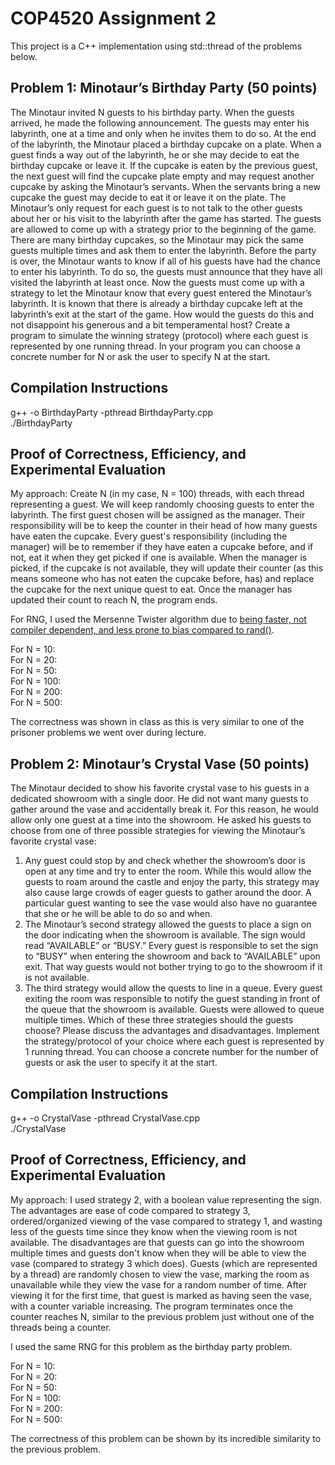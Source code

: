 # COP4520 Assignment 2
This project is a C++ implementation using std::thread of the problems below.

## Problem 1: Minotaur’s Birthday Party (50 points) 
The Minotaur invited N guests to his birthday party. When the guests arrived, he made 
the following announcement. 
The guests may enter his labyrinth, one at a time and only when he invites them to do 
so. At the end of the labyrinth, the Minotaur placed a birthday cupcake on a plate. When 
a guest finds a way out of the labyrinth, he or she may decide to eat the birthday 
cupcake or leave it. If the cupcake is eaten by the previous guest, the next guest will find 
the cupcake plate empty and may request another cupcake by asking the Minotaur’s 
servants. When the servants bring a new cupcake the guest may decide to eat it or leave 
it on the plate. 
The Minotaur’s only request for each guest is to not talk to the other guests about her or 
his visit to the labyrinth after the game has started. The guests are allowed to come up 
with a strategy prior to the beginning of the game. There are many birthday cupcakes, so 
the Minotaur may pick the same guests multiple times and ask them to enter the 
labyrinth. Before the party is over, the Minotaur wants to know if all of his guests have 
had the chance to enter his labyrinth. To do so, the guests must announce that they have 
all visited the labyrinth at least once. 
Now the guests must come up with a strategy to let the Minotaur know that every guest 
entered the Minotaur’s labyrinth. It is known that there is already a birthday cupcake left 
at the labyrinth’s exit at the start of the game. How would the guests do this and not 
disappoint his generous and a bit temperamental host? 
Create a program to simulate the winning strategy (protocol) where each guest is 
represented by one running thread. In your program you can choose a concrete number 
for N or ask the user to specify N at the start.

## Compilation Instructions
g++ -o BirthdayParty -pthread BirthdayParty.cpp
<br> ./BirthdayParty

## Proof of Correctness, Efficiency, and Experimental Evaluation
My approach:
Create N (in my case, N = 100) threads, with each thread representing a guest. 
We will keep randomly choosing guests to enter the labyrinth. The first guest chosen will be assigned as the manager. Their responsibility will be to keep the counter in their head of how many guests have eaten the cupcake. Every guest's responsibility (including the manager) will be to remember if they have eaten a cupcake before, and if not, eat it when they get picked if one is available. When the manager is picked, if the cupcake is not available, they will update their counter (as this means someone who has not eaten the cupcake before, has) and replace the cupcake for the next unique quest to eat. Once the manager has updated their count to reach N, the program ends.

For RNG, I used the Mersenne Twister algorithm due to [being faster, not compiler dependent, and less prone to bias compared to rand()](https://codeforces.com/blog/entry/61587?locale=en).

For N = 10:
<br> For N = 20:
<br> For N = 50:
<br> For N = 100:
<br> For N = 200:
<br> For N = 500:

The correctness was shown in class as this is very similar to one of the prisoner problems we went over during lecture.

## Problem 2: Minotaur’s Crystal Vase (50 points) 
The Minotaur decided to show his favorite crystal vase to his guests in a dedicated 
showroom with a single door. He did not want many guests to gather around the vase 
and accidentally break it. For this reason, he would allow only one guest at a time into 
the showroom. He asked his guests to choose from one of three possible strategies for 
viewing the Minotaur’s favorite crystal vase: 
1) Any guest could stop by and check whether the showroom’s door is open at any time 
and try to enter the room. While this would allow the guests to roam around the castle 
and enjoy the party, this strategy may also cause large crowds of eager guests to gather 
around the door. A particular guest wanting to see the vase would also have no 
guarantee that she or he will be able to do so and when. 
2) The Minotaur’s second strategy allowed the guests to place a sign on the door 
indicating when the showroom is available. The sign would read “AVAILABLE” or 
“BUSY.” Every guest is responsible to set the sign to “BUSY” when entering the 
showroom and back to “AVAILABLE” upon exit. That way guests would not bother trying 
to go to the showroom if it is not available. 
3) The third strategy would allow the quests to line in a queue. Every guest exiting the 
room was responsible to notify the guest standing in front of the queue that the 
showroom is available. Guests were allowed to queue multiple times. 
Which of these three strategies should the guests choose? Please discuss the advantages 
and disadvantages. 
Implement the strategy/protocol of your choice where each guest is represented by 1 
running thread. You can choose a concrete number for the number of guests or ask the 
user to specify it at the start.

## Compilation Instructions
g++ -o CrystalVase -pthread CrystalVase.cpp
<br> ./CrystalVase

## Proof of Correctness, Efficiency, and Experimental Evaluation
My approach: I used strategy 2, with a boolean value representing the sign. The advantages are ease of code compared to strategy 3, ordered/organized viewing of the vase compared to strategy 1, and wasting less of the guests time since they know when the viewing room is not available. The disadvantages are that guests can go into the showroom multiple times and guests don't know when they will be able to view the vase (compared to strategy 3 which does). Guests (which are represented by a thread) are randomly chosen to view the vase, marking the room as unavailable while they view the vase for a random number of time. After viewing it for the first time, that guest is marked as having seen the vase, with a counter variable increasing. The program terminates once the counter reaches N, similar to the previous problem just without one of the threads being a counter.

I used the same RNG for this problem as the birthday party problem.

For N = 10:
<br> For N = 20:
<br> For N = 50:
<br> For N = 100:
<br> For N = 200:
<br> For N = 500:

The correctness of this problem can be shown by its incredible similarity to the previous problem.
